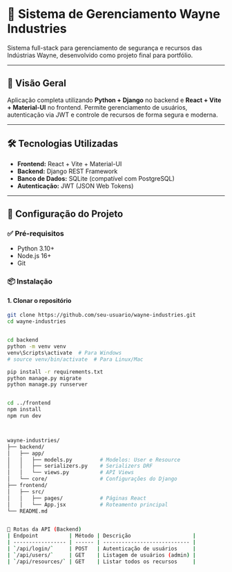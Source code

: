 # 🦇 Sistema de Gerenciamento Wayne Industries

Sistema full-stack para gerenciamento de segurança e recursos das Indústrias Wayne, desenvolvido como projeto final para portfólio.

---

## 📌 Visão Geral

Aplicação completa utilizando **Python + Django** no backend e **React + Vite + Material-UI** no frontend. Permite gerenciamento de usuários, autenticação via JWT e controle de recursos de forma segura e moderna.

---

## 🛠 Tecnologias Utilizadas

- **Frontend:** React + Vite + Material-UI  
- **Backend:** Django REST Framework  
- **Banco de Dados:** SQLite (compatível com PostgreSQL)  
- **Autenticação:** JWT (JSON Web Tokens)  

---

## 🚀 Configuração do Projeto

### ✅ Pré-requisitos

- Python 3.10+
- Node.js 16+
- Git

### 📦 Instalação

#### 1. Clonar o repositório

```bash
git clone https://github.com/seu-usuario/wayne-industries.git
cd wayne-industries


cd backend
python -m venv venv
venv\Scripts\activate  # Para Windows
# source venv/bin/activate  # Para Linux/Mac

pip install -r requirements.txt
python manage.py migrate
python manage.py runserver


cd ../frontend
npm install
npm run dev



wayne-industries/
├── backend/
│   ├── app/
│   │   ├── models.py         # Modelos: User e Resource
│   │   ├── serializers.py    # Serializers DRF
│   │   └── views.py          # API Views
│   └── core/                 # Configurações do Django
├── frontend/
│   ├── src/
│   │   ├── pages/            # Páginas React
│   │   └── App.jsx           # Roteamento principal
└── README.md


🔐 Rotas da API (Backend)
| Endpoint          | Método | Descrição                    |
| ----------------- | ------ | ---------------------------- |
| `/api/login/`     | POST   | Autenticação de usuários     |
| `/api/users/`     | GET    | Listagem de usuários (admin) |
| `/api/resources/` | GET    | Listar todos os recursos     |


